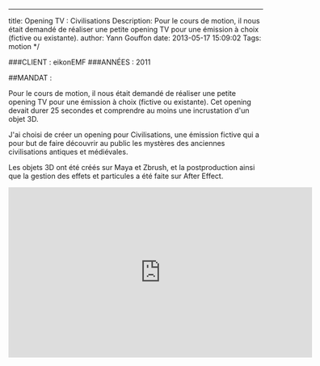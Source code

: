 ---
title: Opening TV : Civilisations
Description: Pour le cours de motion, il nous était demandé de réaliser une petite opening TV pour une émission à choix (fictive ou existante).
author: Yann Gouffon
date: 2013-05-17 15:09:02
Tags: motion
*/

###CLIENT : eikonEMF
###ANNÉES : 2011

##MANDAT :

Pour le cours de motion, il nous était demandé de réaliser une petite opening TV pour une émission à choix (fictive ou existante). Cet opening devait durer 25 secondes et comprendre au moins une incrustation d'un objet 3D.

J'ai choisi de créer un opening pour Civilisations, une émission fictive qui a pour but de faire découvrir au public les mystères des anciennes civilisations antiques et médiévales.

Les objets 3D ont été créés sur Maya et Zbrush, et la postproduction ainsi que la gestion des effets et particules a été faite sur After Effect. 

<iframe width="601" height="338" frameborder="0" allowfullscreen="" mozallowfullscreen="" webkitallowfullscreen="" src="http://player.vimeo.com/video/35496278?title=0&amp;byline=0&amp;portrait=0&amp;color=2d95e3"></iframe>
